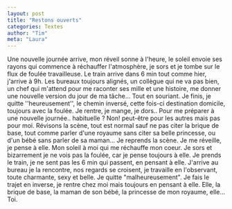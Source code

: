 ```yaml
---
layout: post
title: "Restons ouverts"
categories: Textes
author: "Tim"
meta: "Laura"
---
```




Une nouvelle journée arrive, mon réveil sonne à l'heure, le soleil envoie ses rayons qui commence à réchauffer l'atmosphère, je sors et je tombe sur le flux de foulée travailleuse. Le train arrive dans 6 min tout comme hier, j'arrive à 9h. Les bureaux toujours alignés, un collègue qui ne va pas bien, un chef qui m'attend pour me raconter ses mille et une histoire, me donner une nouvelle version du jour de ma tâche... Tout en souriant. Je finis, je quitte ''heureusement'', le chemin inversé, cette fois-ci destination domicile, toujours avec la foulée. Je rentre, je mange, je dors.. Pour me préparer à une nouvelle journée.. habituelle ? Non! peut-être pour les autres mais pas pour moi. Révisons la scène, tout est normal sauf ne pas citer la brique de base, tout comme parler d'une royaume sans citer sa belle princesse, ou d'un bébé sans parler de sa maman... Je reprends la scène. Je me réveille, je pense à elle. Mon soleil à moi qui me réchauffe mon coeur. Je sors et bizarrement je ne vois pas la foulée, car je pense toujours à elle. Je prends le train, je ne sent pas les 6 min qui passent, en pensant à elle. J'arrive au bureau je la rencontre, nos regards se croisent, je travaille en l'observant, toute charmante, sexy et belle. Je quitte "malheureusement". Je fais le trajet en inverse, je rentre chez moi mais toujours en pensant à elle. Elle, la brique de base, la maman de son bébé, la princesse de mon royaume, elle... Toi. 
